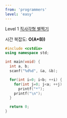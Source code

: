 ```yaml
---
from: 'programmers'
level: 'easy'
---
```


Level 1 [직사각형 별찍기](https://programmers.co.kr/learn/courses/30/lessons/12969)

시간 복잡도: **O(A*B))**

```cpp
#include <cstdio>
using namespace std;

int main(void) {
  int a, b;
  scanf("%d%d", &a, &b);

  for(int i=0; i<b; ++i) {
    for(int j=0; j<a; ++j)
      printf("*");
    printf("\n");
  }

  return 0;
}
```